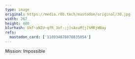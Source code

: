 ```yaml
---
type: image
original: https://media.r0b.tech/mastodon/original/30.jpg
width: 267
height: 400
blurhash: UkF~aNIU~qfR_3of-;j]sAxuM{j[%MRjWBay
refs:
  mastodon_card: ['110934878870835054']
---
```


Mission: Impossible
